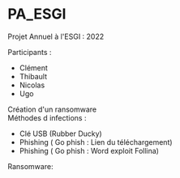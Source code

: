 # PA_ESGI


Projet Annuel à l'ESGI : 2022 

Participants : 
- Clément 
- Thibault
- Nicolas
- Ugo

Création d'un ransomware <br>
Méthodes d infections : <br>
- Clé USB (Rubber Ducky)
- Phishing ( Go phish : Lien du téléchargement)
- Phishing ( Go phish : Word exploit Follina)


Ransomware:

